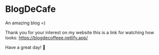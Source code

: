 # BlogDeCafe
An amazing blog =) 


Thank you for your interest on my website this is a link for watching how looks: https://blogdecoffeee.netlify.app/

Have a great day! 🍎
